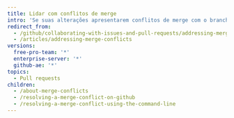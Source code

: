 ```yaml
---
title: Lidar com conflitos de merge
intro: 'Se suas alterações apresentarem conflitos de merge com o branch base, você deverá resolver esses conflitos para que seja possível fazer merge das alterações da pull request.'
redirect_from:
  - /github/collaborating-with-issues-and-pull-requests/addressing-merge-conflicts/
  - /articles/addressing-merge-conflicts
versions:
  free-pro-team: '*'
  enterprise-server: '*'
  github-ae: '*'
topics:
  - Pull requests
children:
  - /about-merge-conflicts
  - /resolving-a-merge-conflict-on-github
  - /resolving-a-merge-conflict-using-the-command-line
---
```


